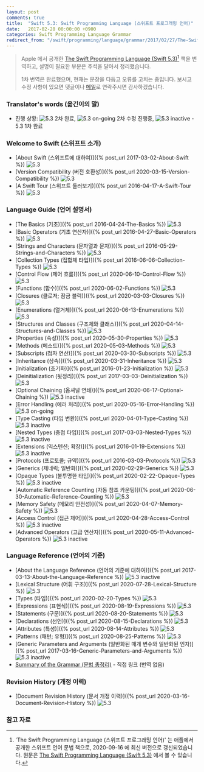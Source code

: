 ```yaml
---
layout: post
comments: true
title:  "Swift 5.3: Swift Programming Language (스위프트 프로그래밍 언어)"
date:   2017-02-28 00:00:00 +0900
categories: Swift Programming Language Grammar
redirect_from: "/swift/programming/language/grammar/2017/02/27/The-Swift-Programming-Language.html"
---
```


> Apple 에서 공개한 [The Swift Programming Language (Swift 5.3)](https://docs.swift.org/swift-book/)[^Swift] 책을 번역하고, 설명이 필요한 부분은 주석을 달아서 정리했습니다.
>
> 1차 번역은 완료했으며, 현재는 문장을 다듬고 오류를 고치는 중입니다. 보시고 수정 사항이 있으면 댓글이나 <a href="mailto:{{ site.email }}">메일</a>로 연락주시면 감사하겠습니다.

### Translator's words (옮긴이의 말)

* 진행 상황: ![5.3](https://img.shields.io/badge/-%205.3-success) 2차 완료, ![5.3 on-going](https://img.shields.io/badge/-%205.3-yellow) 2차 수정 진행중, ![5.3 inactive](https://img.shields.io/badge/-%205.3-inactive) - 5.3 1차 완료

### Welcome to Swift (스위프트 소개)

* [About Swift (스위프트에 대하여)]({% post_url 2017-03-02-About-Swift %}) ![5.3](https://img.shields.io/badge/-%205.3-success)
* [Version Compatibility (버전 호환성)]({% post_url 2020-03-15-Version-Compatibility %}) ![5.3](https://img.shields.io/badge/-%205.3-success)
* [A Swift Tour (스위프트 둘러보기)]({% post_url 2016-04-17-A-Swift-Tour %}) ![5.3](https://img.shields.io/badge/-%205.3-success)

### Language Guide (언어 설명서)

* [The Basics (기초)]({% post_url 2016-04-24-The-Basics %}) ![5.3](https://img.shields.io/badge/-%205.3-success)
* [Basic Operators (기초 연산자)]({% post_url 2016-04-27-Basic-Operators %}) ![5.3](https://img.shields.io/badge/-%205.3-success)
* [Strings and Characters (문자열과 문자)]({% post_url 2016-05-29-Strings-and-Characters %}) ![5.3](https://img.shields.io/badge/-%205.3-success)
* [Collection Types (집합체 타입)]({% post_url 2016-06-06-Collection-Types %}) ![5.3](https://img.shields.io/badge/-%205.3-success)
* [Control Flow (제어 흐름)]({% post_url 2020-06-10-Control-Flow %}) ![5.3](https://img.shields.io/badge/-%205.3-success)
* [Functions (함수)]({% post_url 2020-06-02-Functions %}) ![5.3](https://img.shields.io/badge/-%205.3-success)
* [Closures (클로저; 잠금 블럭)]({% post_url 2020-03-03-Closures %}) ![5.3](https://img.shields.io/badge/-%205.3-success)
* [Enumerations (열거체)]({% post_url 2020-06-13-Enumerations %}) ![5.3](https://img.shields.io/badge/-%205.3-success)
* [Structures and Classes (구조체와 클래스)]({% post_url 2020-04-14-Structures-and-Classes %}) ![5.3](https://img.shields.io/badge/-%205.3-success)
* [Properties (속성)]({% post_url 2020-05-30-Properties %}) ![5.3](https://img.shields.io/badge/-%205.3-success)
* [Methods (메소드)]({% post_url 2020-05-03-Methods %}) ![5.3](https://img.shields.io/badge/-%205.3-success)
* [Subscripts (첨자 연산)]({% post_url 2020-03-30-Subscripts %}) ![5.3](https://img.shields.io/badge/-%205.3-success)
* [Inheritance (상속)]({% post_url 2020-03-31-Inheritance %}) ![5.3](https://img.shields.io/badge/-%205.3-success)
* [Initialization (초기화)]({% post_url 2016-01-23-Initialization %}) ![5.3](https://img.shields.io/badge/-%205.3-success)
* [Deinitialization (뒷정리)]({% post_url 2017-03-03-Deinitialization %}) ![5.3](https://img.shields.io/badge/-%205.3-yellow)
* [Optional Chaining (옵셔널 연쇄)]({% post_url 2020-06-17-Optional-Chaining %}) ![5.3 inactive](https://img.shields.io/badge/-%205.3-inactive)
* [Error Handling (에러 처리)]({% post_url 2020-05-16-Error-Handling %}) ![5.3 on-going](https://img.shields.io/badge/-%205.3-yellow)
* [Type Casting (타입 변환)]({% post_url 2020-04-01-Type-Casting %}) ![5.3 inactive](https://img.shields.io/badge/-%205.3-inactive)
* [Nested Types (중첩 타입)]({% post_url 2017-03-03-Nested-Types %}) ![5.3 inactive](https://img.shields.io/badge/-%205.3-inactive)
* [Extensions (익스텐션; 확장)]({% post_url 2016-01-19-Extensions %}) ![5.3 inactive](https://img.shields.io/badge/-%205.3-inactive)
* [Protocols (프로토콜; 규약)]({% post_url 2016-03-03-Protocols %}) ![5.3](https://img.shields.io/badge/-%205.3-success)
* [Generics (제네릭; 일반화)]({% post_url 2020-02-29-Generics %}) ![5.3](https://img.shields.io/badge/-%205.3-success)
* [Opaque Types (불투명한 타입)]({% post_url 2020-02-22-Opaque-Types %}) ![5.3 inactive](https://img.shields.io/badge/-%205.3-inactive)
* [Automatic Reference Counting (자동 참조 카운팅)]({% post_url 2020-06-30-Automatic-Reference-Counting %}) ![5.3](https://img.shields.io/badge/-%205.3-success)
* [Memory Safety (메모리 안전성)]({% post_url 2020-04-07-Memory-Safety %}) ![5.3](https://img.shields.io/badge/-%205.3-success)
* [Access Control (접근 제어)]({% post_url 2020-04-28-Access-Control %}) ![5.3 inactive](https://img.shields.io/badge/-%205.3-inactive)
* [Advanced Operators (고급 연산자)]({% post_url 2020-05-11-Advanced-Operators %}) ![5.3 inactive](https://img.shields.io/badge/-%205.3-inactive)

### Language Reference (언어의 기준)

* [About the Language Reference (언어의 기준에 대하여)]({% post_url 2017-03-13-About-the-Language-Reference %}) ![5.3 inactive](https://img.shields.io/badge/-%205.3-inactive)
* [Lexical Structure (어휘 구조)]({% post_url 2020-07-28-Lexical-Structure %}) ![5.3](https://img.shields.io/badge/-%205.3-success)
* [Types (타입)]({% post_url 2020-02-20-Types %}) ![5.3](https://img.shields.io/badge/-%205.3-success)
* [Expressions (표현식)]({% post_url 2020-08-19-Expressions %}) ![5.3](https://img.shields.io/badge/-%205.3-success)
* [Statements (구문)]({% post_url 2020-08-20-Statements %}) ![5.3](https://img.shields.io/badge/-%205.3-success)
* [Declarations (선언)]({% post_url 2020-08-15-Declarations %}) ![5.3](https://img.shields.io/badge/-%205.3-success)
* [Attributes (특성)]({% post_url 2020-08-14-Attributes %}) ![5.3](https://img.shields.io/badge/-%205.3-success)
* [Patterns (패턴; 유형)]({% post_url 2020-08-25-Patterns %}) ![5.3](https://img.shields.io/badge/-%205.3-success)
* [Generic Parameters and Arguments (일반화된 매개 변수와 일반화된 인자)]({% post_url 2017-03-16-Generic-Parameters-and-Arguments %}) ![5.3 inactive](https://img.shields.io/badge/-%205.3-inactive)
* [Summary of the Grammar (문법 총정리)](https://docs.swift.org/swift-book/ReferenceManual/zzSummaryOfTheGrammar.html#) - 직접 링크 (번역 없음)

### Revision History (개정 이력)

* [Document Revision History (문서 개정 이력)]({% post_url 2020-03-16-Document-Revision-History %})  ![5.3](https://img.shields.io/badge/-%205.3-success)

### 참고 자료

[^Swift]: 'The Swift Programming Language (스위프트 프로그래밍 언어)' 는 애플에서 공개한 스위프트 언어 문법 책으로, 2020-09-16 에 최신 버전으로 갱신되었습니다. 원문은 [The Swift Programming Language (Swift 5.3)](https://docs.swift.org/swift-book/) 에서 볼 수 있습니다.
